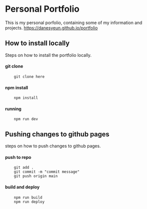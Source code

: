 
# Personal Portfolio

This is my personal porfolio, containing some of my information and projects. https://danesyeun.github.io/portfolio


## How to install locally

Steps on how to install the portfolio locally.

#### git clone

```
    git clone here
```

#### npm install

```
    npm install
```

#### running

```
    npm run dev
```

## Pushing changes to github pages

steps on how to push changes to github pages.

#### push to repo

```
    git add .
    git commit -m "commit message"
    git push origin main
```

#### build and deploy

```
    npm run build
    npm run deploy
```
